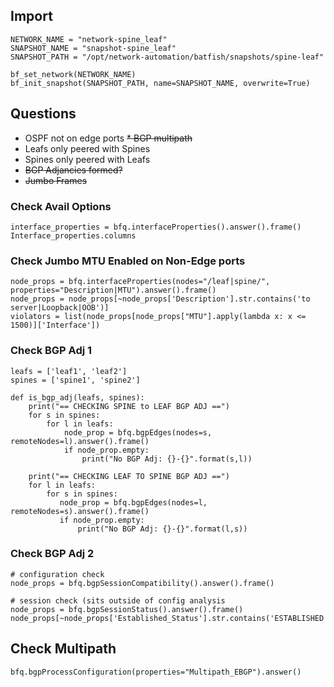 ## Import
```
NETWORK_NAME = "network-spine_leaf"
SNAPSHOT_NAME = "snapshot-spine_leaf"
SNAPSHOT_PATH = "/opt/network-automation/batfish/snapshots/spine-leaf"

bf_set_network(NETWORK_NAME)
bf_init_snapshot(SNAPSHOT_PATH, name=SNAPSHOT_NAME, overwrite=True)
```

## Questions

* OSPF not on edge ports
~~* BGP multipath~~
* Leafs only peered with Spines
* Spines only peered with Leafs
* ~~BGP Adjancies formed?~~
* ~~Jumbo Frames~~

### Check Avail Options
```
interface_properties = bfq.interfaceProperties().answer().frame()
Interface_properties.columns
```
### Check Jumbo MTU Enabled on Non-Edge ports
```
node_props = bfq.interfaceProperties(nodes="/leaf|spine/", properties="Description|MTU").answer().frame()
node_props = node_props[~node_props['Description'].str.contains('to server|Loopback|OOB')]
violators = list(node_props[node_props["MTU"].apply(lambda x: x <= 1500)]['Interface'])
```
### Check BGP Adj 1 
```
leafs = ['leaf1', 'leaf2']
spines = ['spine1', 'spine2']

def is_bgp_adj(leafs, spines):
    print("== CHECKING SPINE to LEAF BGP ADJ ==")
    for s in spines:
        for l in leafs:
            node_prop = bfq.bgpEdges(nodes=s, remoteNodes=l).answer().frame()
            if node_prop.empty:
                print("No BGP Adj: {}-{}".format(s,l))
                
    print("== CHECKING LEAF TO SPINE BGP ADJ ==")
    for l in leafs:
        for s in spines:
           node_prop = bfq.bgpEdges(nodes=l, remoteNodes=s).answer().frame()
           if node_prop.empty:
               print("No BGP Adj: {}-{}".format(l,s))
```
### Check BGP Adj 2
```
# configuration check
node_props = bfq.bgpSessionCompatibility().answer().frame()

# session check (sits outside of config analysis
node_props = bfq.bgpSessionStatus().answer().frame()
node_props[~node_props['Established_Status'].str.contains('ESTABLISHED')]
```

## Check Multipath
```
bfq.bgpProcessConfiguration(properties="Multipath_EBGP").answer()
```
